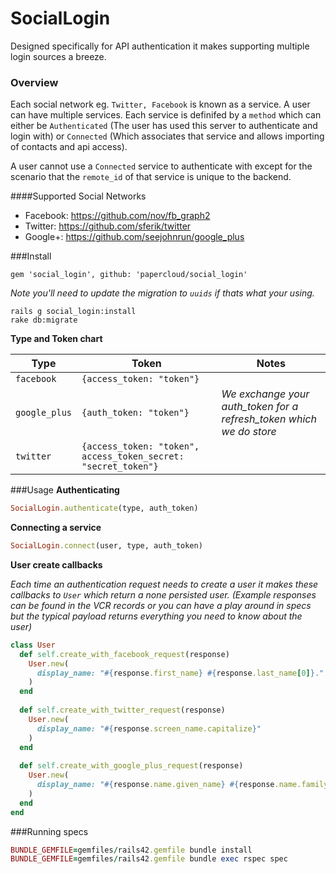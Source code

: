 # SocialLogin

Designed specifically for API authentication it makes supporting multiple login sources a breeze. 

### Overview
Each social network eg. `Twitter, Facebook` is known as a service. A user can have multiple services. 
Each service is definifed by a `method` which can either be `Authenticated` (The user has used this server to authenticate and login with) or `Connected` (Which associates that service and allows importing of contacts and api access). 

A user cannot use a `Connected` service to authenticate with except for the scenario that the `remote_id` of that service is unique to the backend.   

####Supported Social Networks 
- Facebook: https://github.com/nov/fb_graph2
- Twitter:  https://github.com/sferik/twitter
- Google+: https://github.com/seejohnrun/google_plus

###Install
```
gem 'social_login', github: 'papercloud/social_login'
```

*Note you'll need to update the migration to `uuids` if thats what your using.*

```
rails g social_login:install
rake db:migrate
```
**Type and Token chart**

Type | Token | Notes 
--- | --- | ---
`facebook`| `{access_token: "token"}`
`google_plus`| `{auth_token: "token"}`| *We exchange your auth_token for a refresh_token which we do store*
`twitter`| `{access_token: "token", access_token_secret: "secret_token"}`

###Usage
**Authenticating**

```ruby
SocialLogin.authenticate(type, auth_token)
```

**Connecting a service**

```ruby
SocialLogin.connect(user, type, auth_token)
```

**User create callbacks**

*Each time an authentication request needs to create a user it makes these callbacks to `User` which return a none persisted user. 
(Example responses can be found in the VCR records or you can have a play around in specs but the typical payload returns everything you need to know about the user)* 

```ruby
class User 
  def self.create_with_facebook_request(response)
    User.new(
      display_name: "#{response.first_name} #{response.last_name[0]}."
    )
  end
  
  def self.create_with_twitter_request(response)
    User.new(
      display_name: "#{response.screen_name.capitalize}"
    )
  end
  
  def self.create_with_google_plus_request(response)
    User.new(
      display_name: "#{response.name.given_name} #{response.name.family_name[0]}."
    )
  end
end
```
###Running specs

```ruby
BUNDLE_GEMFILE=gemfiles/rails42.gemfile bundle install
BUNDLE_GEMFILE=gemfiles/rails42.gemfile bundle exec rspec spec
```
